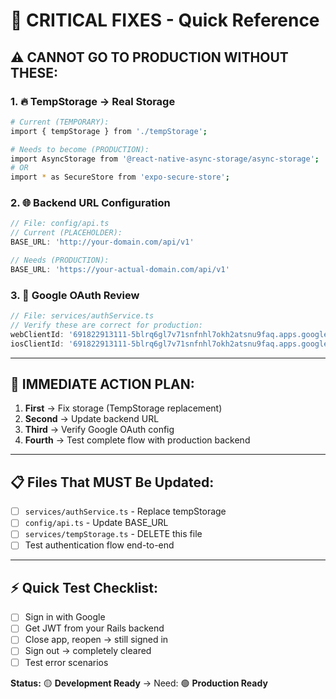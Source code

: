 # 🚨 CRITICAL FIXES - Quick Reference

## ⚠️ **CANNOT GO TO PRODUCTION WITHOUT THESE:**

### 1. **🔥 TempStorage → Real Storage**
```bash
# Current (TEMPORARY):
import { tempStorage } from './tempStorage';

# Needs to become (PRODUCTION):
import AsyncStorage from '@react-native-async-storage/async-storage';
# OR
import * as SecureStore from 'expo-secure-store';
```

### 2. **🌐 Backend URL Configuration**
```typescript
// File: config/api.ts
// Current (PLACEHOLDER):
BASE_URL: 'http://your-domain.com/api/v1'

// Needs (PRODUCTION):
BASE_URL: 'https://your-actual-domain.com/api/v1'
```

### 3. **🔑 Google OAuth Review**
```typescript
// File: services/authService.ts
// Verify these are correct for production:
webClientId: '691822913111-5blrq6gl7v71snfnhl7okh2atsnu9faq.apps.googleusercontent.com'
iosClientId: '691822913111-5blrq6gl7v71snfnhl7okh2atsnu9faq.apps.googleusercontent.com'
```

---

## 🎯 **IMMEDIATE ACTION PLAN:**

1. **First** → Fix storage (TempStorage replacement)
2. **Second** → Update backend URL 
3. **Third** → Verify Google OAuth config
4. **Fourth** → Test complete flow with production backend

---

## 📋 **Files That MUST Be Updated:**

- [ ] `services/authService.ts` - Replace tempStorage
- [ ] `config/api.ts` - Update BASE_URL
- [ ] `services/tempStorage.ts` - DELETE this file
- [ ] Test authentication flow end-to-end

---

## ⚡ **Quick Test Checklist:**

- [ ] Sign in with Google
- [ ] Get JWT from your Rails backend  
- [ ] Close app, reopen → still signed in
- [ ] Sign out → completely cleared
- [ ] Test error scenarios

**Status:** 🟡 **Development Ready** → Need: 🟢 **Production Ready** 